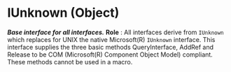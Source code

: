 # IUnknown (Object)

**_Base interface for all interfaces._**
**Role** : All interfaces derive from `IUnknown` which replaces for UNIX the native Microsoft(R) `IUnknown` interface. This interface supplies the three basic methods QueryInterface, AddRef and Release to be COM (Microsoft(R) Component Object Model) compliant. These methods cannot be used in a macro.